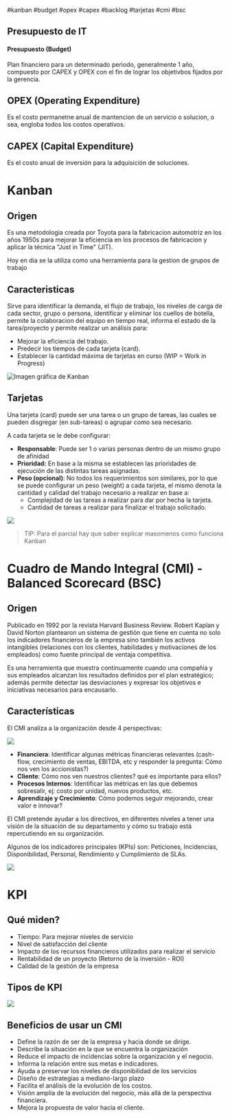 #kanban #budget #opex #capex #backlog #tarjetas #cmi #bsc


## Presupuesto de IT

#### Presupuesto (Budget)

Plan financiero para un determinado periodo, generalmente 1 año, compuesto por CAPEX y OPEX con el fin de lograr los objetivbos fijados por la gerencia.


## OPEX (Operating Expenditure)

Es el costo permanetne anual de mantencion de un servicio o solucion, o sea, engloba todos los costos operativos.


## CAPEX (Capital Expenditure)

Es el costo anual de inversión para la adquisición de soluciones.


# Kanban 

## Origen

Es una metodologia creada por Toyota para la fabricacion automotriz en los años 1950s para mejorar la eficiencia en los procesos de fabricacion y aplicar la técnica "Just in Time" (JIT).

Hoy en dia se la utiliza como una herramienta para la gestion de grupos de trabajo

## Caracteristicas

Sirve para identificar la demanda, el flujo de trabajo, los niveles de carga de cada sector, grupo o persona, identificar y eliminar los cuellos de botella, permite la colaboracion del equipo en tiempo real, informa el estado de la tarea/proyecto y permite realizar un análisis para:

- Mejorar la eficiencia del trabajo.
- Predecir los tiempos de cada tarjeta (card).
- Establecer la cantidad máxima de tarjetas en curso (WIP = Work in Progress)


![Imagen gráfica de Kanban](https://i.imgur.com/MLmUKsv.png)

## Tarjetas

Una tarjeta (card) puede ser una tarea o un grupo de tareas, las cuales se pueden disgregar (en sub-tareas) o agrupar como sea necesario.

A cada tarjeta se le debe configurar:

- **Responsable**: Puede ser 1 o varias personas dentro de un mismo grupo de afinidad
- **Prioridad:** En base a la misma se establecen las prioridades de ejecución de las distintas tareas asignadas.
- **Peso (opcional)**: No todos los requerimientos son similares, por lo que se puede configurar un peso (weight) a cada tarjeta, el mismo denota la cantidad y calidad del trabajo necesario a realizar en base a:
	-  Complejidad de las tareas a realizar para dar por hecha la tarjeta.
	- Cantidad de tareas a realizar para finalizar el trabajo solicitado.



![](https://i.imgur.com/zVIOUJu.png)

> TIP: Para el parcial hay que saber explicar masomenos como funciona Kanban

# Cuadro de Mando Integral (CMI) - Balanced Scorecard (BSC)

## Origen

Publicado en 1992 por la revista Harvard Business Review. Robert Kaplan y David Norton plantearon un sistema de gestión que tiene en cuenta no solo los indicadores financieros de la empresa sino también los activos intangibles (relaciones con los clientes, habilidades y motivaciones de los empleados) como fuente principal de ventaja competitiva.

Es una herramienta que muestra continuamente cuando una compañía y sus empleados alcanzan los resultados definidos por el plan estratégico; además permite detectar las desviaciones y expresar los objetivos e iniciativas necesarios para encausarlo.

## Características

El CMI analiza a la organización desde 4 perspectivas:

![](https://i.imgur.com/9W6LipW.png)


- **Financiera**: Identificar algunas métricas financieras relevantes (cash-flow, crecimiento de ventas, EBITDA, etc y responder la pregunta: Cómo nos ven los accionistas?)
- **Cliente**: Cómo nos ven nuestros clientes? qué es importante para ellos?
- **Procesos Internos**: Identificar las métricas en las que debemos sobresalir, ej: costo por unidad, nuevos productos, etc.
- **Aprendizaje y Crecimiento**: Cómo podemos seguir mejorando, crear valor e innovar?

El CMI pretende ayudar a los directivos, en diferentes niveles a tener una visión de la situación de su departamento y cómo su trabajo está repercutiendo en su organización.

Algunos de los indicadores principales (KPIs) son: Peticiones, Incidencias, Disponibilidad, Personal, Rendimiento y Cumplimiento de SLAs.

![](https://i.imgur.com/X7PTP9H.png)


# KPI

## Qué miden?

- Tiempo: Para mejorar niveles de servicio
- Nivel de satisfacción del cliente
- Impacto de los recursos financieros utilizados para realizar el servicio
- Rentabilidad de un proyecto (Retorno de la inversión - ROI)
- Calidad de la gestión de la empresa

## Tipos de KPI

![](https://i.imgur.com/eEnMpSg.png)

## Beneficios de usar un CMI

- Define la razón de ser de la empresa y hacia donde se dirige.
- Describe la situación en la que se encuentra la organización
- Reduce el impacto de incidencias sobre la organización y el negocio.
- Informa la relación entre sus metas e indicadores.
- Ayuda a preservar los niveles de disponibilidad de los servicios
- Diseño de estrategias a mediano-largo plazo
- Facilita el análisis de la evolución de los costos.
- Visión amplia de la evolución del negocio, más allá de la perspectiva financiera.
- Mejora la propuesta de valor hacia el cliente.

